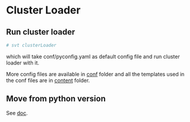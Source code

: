 # Cluster Loader

## Run cluster loader

```sh
# svt clusterLoader
```

which will take conf/pyconfig.yaml as default config file and run cluster loader with it.

More config files are available in [conf](../conf) folder and all the templates
used in the conf files are in [content](../content) folder.

## Move from python version
See [doc](go_vs_python.md).
